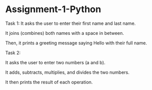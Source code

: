 # Assignment-1-Python

Task 1:
It asks the user to enter their first name and last name.

It joins (combines) both names with a space in between.

Then, it prints a greeting message saying Hello with their full name.

Task 2:

It asks the user to enter two numbers (a and b).

It adds, subtracts, multiplies, and divides the two numbers.

It then prints the result of each operation.
